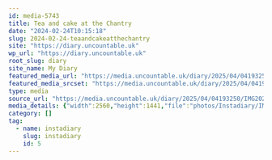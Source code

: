 ```yaml
---
id: media-5743
title: Tea and cake at the Chantry
date: "2024-02-24T10:15:18"
slug: 2024-02-24-teaandcakeatthechantry
site: "https://diary.uncountable.uk"
wp_url: "https://diary.uncountable.uk"
root_slug: diary
site_name: My Diary
featured_media_url: "https://media.uncountable.uk/diary/2025/04/04193250/IMG20240224101518-scaled.webp"
featured_media_srcset: "https://media.uncountable.uk/diary/2025/04/04193250/IMG20240224101518-300x169.webp 300w, https://media.uncountable.uk/diary/2025/04/04193250/IMG20240224101518-1024x576.webp 1024w, https://media.uncountable.uk/diary/2025/04/04193250/IMG20240224101518-150x150.webp 150w, https://media.uncountable.uk/diary/2025/04/04193250/IMG20240224101518-640x360.webp 640w, https://media.uncountable.uk/diary/2025/04/04193250/IMG20240224101518-scaled.webp 2560w"
type: media
source_url: "https://media.uncountable.uk/diary/2025/04/04193250/IMG20240224101518-scaled.webp"
media_details: {"width":2560,"height":1441,"file":"photos/Instadiary/IMG20240224101518-scaled.webp","filesize":239410,"sizes":{"medium":{"file":"IMG20240224101518-300x169.webp","width":300,"height":169,"filesize":13632,"mime_type":"image/webp","source_url":"https://media.uncountable.uk/diary/2025/04/04193250/IMG20240224101518-300x169.webp"},"large":{"file":"IMG20240224101518-1024x576.webp","width":1024,"height":576,"filesize":79972,"mime_type":"image/webp","source_url":"https://media.uncountable.uk/diary/2025/04/04193250/IMG20240224101518-1024x576.webp"},"thumbnail":{"file":"IMG20240224101518-150x150.webp","width":150,"height":150,"filesize":6818,"mime_type":"image/webp","source_url":"https://media.uncountable.uk/diary/2025/04/04193250/IMG20240224101518-150x150.webp"},"mobwidth":{"file":"IMG20240224101518-640x360.webp","width":640,"height":360,"filesize":41454,"mime_type":"image/webp","source_url":"https://media.uncountable.uk/diary/2025/04/04193250/IMG20240224101518-640x360.webp"},"full":{"file":"IMG20240224101518-scaled.webp","width":2560,"height":1441,"mime_type":"image/webp","source_url":"https://media.uncountable.uk/diary/2025/04/04193250/IMG20240224101518-scaled.webp"}},"image_meta":{"aperture":"0","credit":"","camera":"","caption":"","created_timestamp":"0","copyright":"","focal_length":"0","iso":"0","shutter_speed":"0","title":"","orientation":"0","keywords":[]},"original_image":"IMG20240224101518.webp"}
category: []
tag:
  - name: instadiary
    slug: instadiary
    id: 5
---
```


